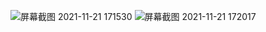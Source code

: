 ![屏幕截图 2021-11-21 171530](https://user-images.githubusercontent.com/89110625/142756400-e463e5d0-6195-4795-9383-66f11d6841ea.png)
![屏幕截图 2021-11-21 172017](https://user-images.githubusercontent.com/89110625/142756518-3702e656-70f5-4273-b3f5-a90ab4b8e7ac.png)
